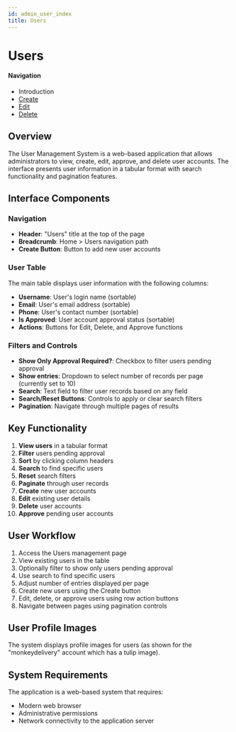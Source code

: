 ```yaml
---
id: admin_user_index
title: Users
---
```


# Users

#### Navigation
- Introduction
- [Create](UserCreate.md)
- [Edit](UserEdit.md)
- [Delete](UserDelete.md)

## Overview
The User Management System is a web-based application that allows administrators to view, create, edit, approve, and delete user accounts. The interface presents user information in a tabular format with search functionality and pagination features.

## Interface Components

### Navigation
- **Header**: "Users" title at the top of the page
- **Breadcrumb**: Home > Users navigation path
- **Create Button**: Button to add new user accounts

### User Table
The main table displays user information with the following columns:
- **Username**: User's login name (sortable)
- **Email**: User's email address (sortable)
- **Phone**: User's contact number (sortable)
- **Is Approved**: User account approval status (sortable)
- **Actions**: Buttons for Edit, Delete, and Approve functions

### Filters and Controls
- **Show Only Approval Required?**: Checkbox to filter users pending approval
- **Show entries**: Dropdown to select number of records per page (currently set to 10)
- **Search**: Text field to filter user records based on any field
- **Search/Reset Buttons**: Controls to apply or clear search filters
- **Pagination**: Navigate through multiple pages of results

## Key Functionality
1. **View users** in a tabular format
2. **Filter** users pending approval
3. **Sort** by clicking column headers
4. **Search** to find specific users
5. **Reset** search filters
6. **Paginate** through user records
7. **Create** new user accounts
8. **Edit** existing user details
9. **Delete** user accounts
10. **Approve** pending user accounts

## User Workflow
1. Access the Users management page
2. View existing users in the table
3. Optionally filter to show only users pending approval
4. Use search to find specific users
5. Adjust number of entries displayed per page
6. Create new users using the Create button
7. Edit, delete, or approve users using row action buttons
8. Navigate between pages using pagination controls

## User Profile Images
The system displays profile images for users (as shown for the "monkeydelivery" account which has a tulip image).

## System Requirements
The application is a web-based system that requires:
- Modern web browser
- Administrative permissions
- Network connectivity to the application server
